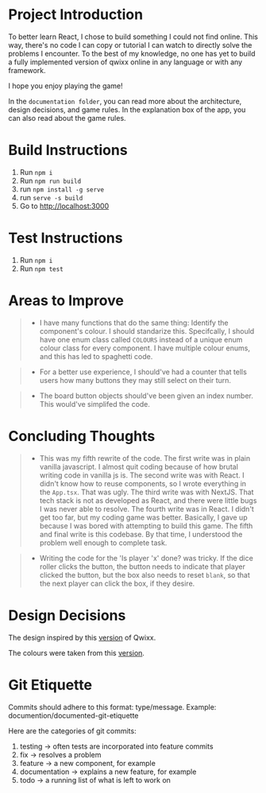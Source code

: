 # Project Introduction

To better learn React, I chose to build something I could not find online. This way, there's no code I can copy or tutorial I can watch to directly solve the problems I encounter. To the best of my knowledge, no one has yet to build a fully implemented version of qwixx online in any language or with any framework.

I hope you enjoy playing the game!

In the `documentation folder`, you can read more about the architecture, design decisions, and game rules. In the explanation box of the app, you can also read about the game rules.

# Build Instructions

1. Run `npm i`
2. Run `npm run build`
3. run `npm install -g serve`
4. run `serve -s build`
5. Go to [http://localhost:3000](http://localhost:3000)

# Test Instructions

1. Run `npm i`
2. Run `npm test`

# Areas to Improve

> - I have many functions that do the same thing: Identify the component's colour. I should standarize this. Specifcally, I should have one enum class called `COLOURS` instead of a unique enum colour class for every component. I have multiple colour enums, and this has led to spaghetti code.

> - For a better use experience, I should've had a counter that tells users how many buttons they may still select on their turn.

> - The board button objects should've been given an index number. This would've simplifed the code.

# Concluding Thoughts

> - This was my fifth rewrite of the code. The first write was in plain vanilla javascript. I almost quit coding because of how brutal writing code in vanilla js is. The second write was with React. I didn't know how to reuse components, so I wrote everything in the `App.tsx`. That was ugly. The third write was with NextJS. That tech stack is not as developed as React, and there were little bugs I was never able to resolve. The fourth write was in React. I didn't get too far, but my coding game was better. Basically, I gave up because I was bored with attempting to build this game. The fifth and final write is this codebase. By that time, I understood the problem well enough to complete task.

> - Writing the code for the 'Is player 'x' done? was tricky. If the dice roller clicks the button, the button needs to indicate that player clicked the button, but the box also needs to reset `blank`, so that the next player can click the box, if they desire.

# Design Decisions

The design inspired by this [version](https://images.squarespace-cdn.com/content/v1/59ea6080a803bb2f70ecbae5/1618414430622-MIG9ZEQXIVL1HX0KLPWR/1ce8e79e2d1121c1bd2f3089200cbe42.jpg) of Qwixx.

The colours were taken from this [version](https://upload.wikimedia.org/wikipedia/commons/thumb/1/17/Qwixx_scorecard_nofonts.svg/1701px-Qwixx_scorecard_nofonts.svg.png).

# Git Etiquette

Commits should adhere to this format: type/message. Example: documention/documented-git-etiquette

Here are the categories of git commits:

1. testing -> often tests are incorporated into feature commits
2. fix -> resolves a problem
3. feature -> a new component, for example
4. documentation -> explains a new feature, for example
5. todo -> a running list of what is left to work on
